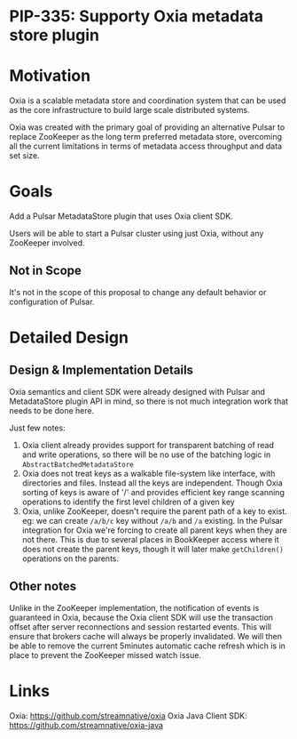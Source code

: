 # PIP-335: Supporty Oxia metadata store plugin

# Motivation
 
Oxia is a scalable metadata store and coordination system that can be used as the core infrastructure 
to build large scale distributed systems.

Oxia was created with the primary goal of providing an alternative Pulsar to replace ZooKeeper as the
long term preferred metadata store, overcoming all the current limitations in terms of metadata 
access throughput and data set size.

# Goals

Add a Pulsar MetadataStore plugin that uses Oxia client SDK.

Users will be able to start a Pulsar cluster using just Oxia, without any ZooKeeper involved.

## Not in Scope

It's not in the scope of this proposal to change any default behavior or configuration of Pulsar.

# Detailed Design

## Design & Implementation Details

Oxia semantics and client SDK were already designed with Pulsar and MetadataStore plugin API in mind, so
there is not much integration work that needs to be done here.

Just few notes:
 1. Oxia client already provides support for transparent batching of read and write operations,
    so there will be no use of the batching logic in `AbstractBatchedMetadataStore`
 2. Oxia does not treat keys as a walkable file-system like interface, with directories and files. Instead
    all the keys are independent. Though Oxia sorting of keys is aware of '/' and provides efficient key 
    range scanning operations to identify the first level children of a given key
 3. Oxia, unlike ZooKeeper, doesn't require the parent path of a key to exist. eg: we can create `/a/b/c` key
    without `/a/b` and `/a` existing. 
    In the Pulsar integration for Oxia we're forcing to create all parent keys when they are not there. This
    is due to several places in BookKeeper access where it does not create the parent keys, though it will
    later make `getChildren()` operations on the parents.
    
## Other notes

Unlike in the ZooKeeper implementation, the notification of events is guaranteed in Oxia, because the Oxia 
client SDK will use the transaction offset after server reconnections and session restarted events. This
will ensure that brokers cache will always be properly invalidated. We will then be able to remove the 
current 5minutes automatic cache refresh which is in place to prevent the ZooKeeper missed watch issue.

# Links

Oxia: https://github.com/streamnative/oxia
Oxia Java Client SDK: https://github.com/streamnative/oxia-java

